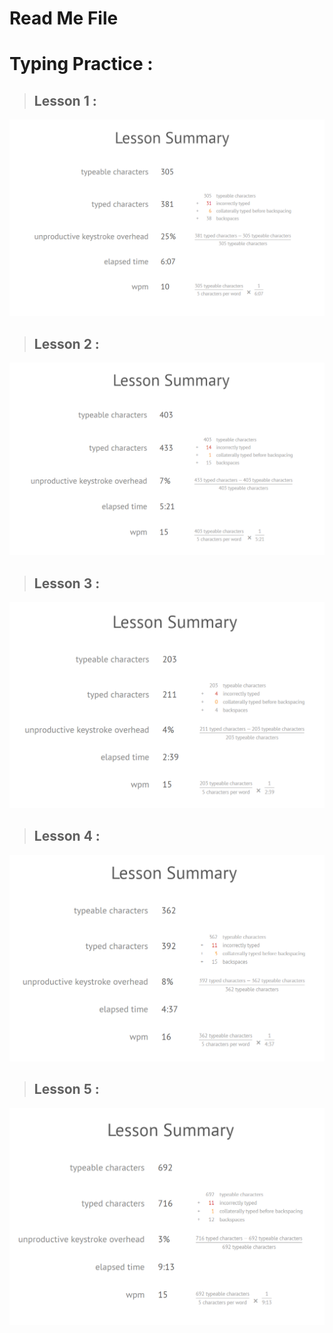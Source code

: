 # Read Me File
# Typing Practice :

> ## Lesson 1 :

 ![Lesson 1](./typing-practice/Lesson-1.png)

> ## Lesson 2 :

 ![Lesson 1](./typing-practice/Lesson-2.png)

> ## Lesson 3 :

 ![Lesson 1](./typing-practice/Lesson-3.png)

> ## Lesson 4 :

 ![Lesson 1](./typing-practice/Lesson-4.png)

> ## Lesson 5 :

 ![Lesson 1](./typing-practice/Lesson-5.png)
